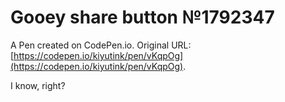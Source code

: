 # Gooey share button №1792347

A Pen created on CodePen.io. Original URL: [https://codepen.io/kiyutink/pen/vKqpOg](https://codepen.io/kiyutink/pen/vKqpOg).

I know, right? 
